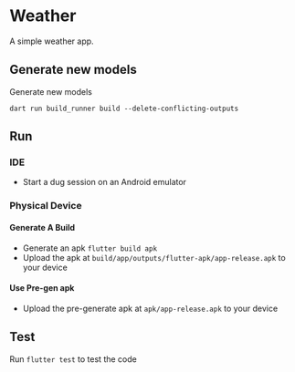 # Weather

A simple weather app.

## Generate new models

Generate new models

`dart run build_runner build --delete-conflicting-outputs
`

## Run

### IDE

- Start a dug session on an Android emulator

### Physical Device

#### Generate A Build

- Generate an apk `flutter build apk`
- Upload the apk at `build/app/outputs/flutter-apk/app-release.apk` to your device

#### Use Pre-gen apk

- Upload the pre-generate apk at
`apk/app-release.apk` to your device

## Test

Run `flutter test` to test the code
